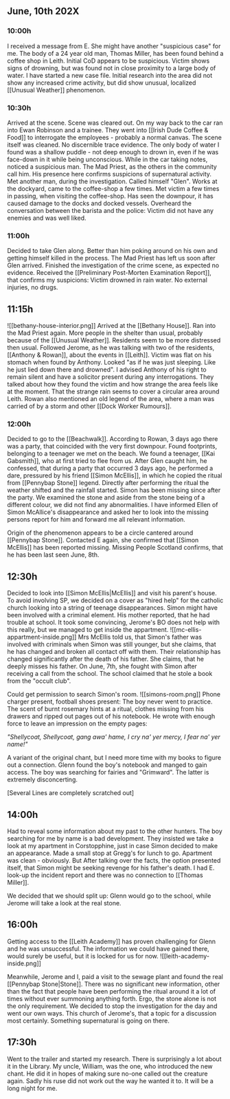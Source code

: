 ## June, 10th 202X
### 10:00h
I received a message from E. She might have another "suspicious case" for me. The body of a 24 year old man, Thomas Miller, has been found behind a coffee shop in Leith. Initial CoD appears to be suspicious. Victim shows signs of drowning, but was found not in close proximity to a large body of water.
I have started a new case file. Initial research into the area did not show any increased crime activity, but did show unusual, localized [[Unusual Weather]] phenomenon.
### 10:30h
Arrived at the scene. Scene was cleared out. On my way back to the car ran into Ewan Robinson and a trainee. They went into [[Irish Dude Coffee & Food]] to interrogate the employees - probably a normal canvas. 
The scene itself was cleaned. No discernible trace evidence. The only body of water I found was a shallow puddle - not deep enough to drown in, even if he was face-down in it while being unconscious.
While in the car taking notes, noticed a suspicious man. The Mad Priest, as the others in the community call him. His presence here confirms suspicions of supernatural activity. 
Met another man, during the investigation. Called himself "Glen".
Works at the dockyard, came to the coffee-shop a few times. Met victim a few times in passing, when visiting the coffee-shop. Has seen the downpour, it has caused damage to the docks and docked vessels.
Overheard the conversation between the barista and the police: Victim did not have any enemies and was well liked.
### 11:00h
Decided to take Glen along. Better than him poking around on his own and getting himself killed in the process. The Mad Priest has left us soon after Glen arrived.
Finished the investigation of the crime scene, as expected no evidence. Received the [[Preliminary Post-Morten Examination Report]], that confirms my suspicions: Victim drowned in rain water. No external injuries, no drugs.

## 11:15h
![[bethany-house-interior.png]]
Arrived at the [[Bethany House]]. Ran into the Mad Priest again. More people in the shelter than usual, probably because of the [[Unusual Weather]]. Residents seem to be more distressed then usual. Followed Jerome, as he was talking with two of the residents, [[Anthony & Rowan]], about the events in [[Leith]]. Victim was flat on his stomach when found by Anthony. Looked "as if he was just sleeping. Like he just lied down there and drowned". I advised Anthony of his right to remain silent and have a solicitor present during any interrogations. They talked about how they found the victim and how strange the area feels like at the moment. That the strange rain seems to cover a circular area around Leith. Rowan also mentioned an old legend of the area, where a man was carried of by a storm and other [[Dock Worker Rumours]].

### 12:00h
Decided to go to the [[Beachwalk]]. According to Rowan, 3 days ago there was a party, that coincided with the very first downpour. Found footprints, belonging to a teenager we met on the beach. We found a teenager, [[Kai Gabsmith]], who at first tried to flee from us. After Glen caught him, he confessed, that during a party that occurred 3 days ago, he performed a dare, pressured by his friend [[Simon McEllis]], in which  he copied the ritual from [[Pennybap Stone]] legend. Directly after performing the ritual the weather shifted and the rainfall started. Simon has been missing since after the party. We examined the stone and aside from the stone being of a different colour, we did not find any abnormalities.
I have informed Ellen of Simon McAllice's disappearance and asked her to look into the missing persons report for him and forward me all relevant information.

Origin of the phenomenon appears to be a circle cantered around [[Pennybap Stone]].
Contacted E again, she confirmed that [[Simon McEllis]] has been reported missing. Missing People Scotland confirms, that he has been last seen June, 8th.

## 12:30h
Decided to look into [[Simon McEllis|McEllis]] and visit his parent's house. To avoid involving SP, we decided on a cover as "hired help" for the catholic church looking into a string of teenage disappearances. Simon might have been involved with a criminal element. His mother reported, that he had trouble at school.
It took some convincing, Jerome's BO does not help with this really, but we managed to get inside the appartment.
![[mc-ellis-appartment-inside.png]]
Mrs McEllis told us, that Simon's father was involved with criminals when Simon was still younger, but she claims, that he has changed and broken all contact off with them. Their relationship has changed significantly after the death of his father. She claims, that he deeply misses his father. On June, 7th, she fought with Simon after receiving a call from the school. The school claimed that he stole a book from the "occult club".

Could get permission to search Simon's room.
![[simons-room.png]]
Phone charger present, football shoes present: The boy never went to practice. The scent of burnt rosemary hints at a ritual, clothes missing from his drawers and ripped out pages out of his notebook. He wrote with enough force to leave an impression on the empty pages:

*"Shellycoat, Shellycoat, gang awa' hame, I cry na' yer mercy, I fear na' yer name!"*

A variant of the original chant, but I need more time with my books to figure out a connection. Glenn found the boy's notebook and manged to gain access. The boy was searching for fairies and "Grimward". The latter is extremely disconcerting.

[Several Lines are completely scratched out]

## 14:00h
Had to reveal some information about my past to the other hunters. The boy searching for me by name is a bad development. They insisted we take a look at my apartment in Corstopphine, just in case Simon decided to make an appearance.
Made a small stop at Gregg's for lunch to go. Apartment was clean - obviously. But After talking over the facts, the option presented itself, that Simon might be seeking revenge for his father's death. I had E. look-up the incident report and there was no connection to [[Thomas Miller]].

We decided that we should split up: Glenn would go to the school, while Jerome will take a look at the real stone.

## 16:00h
Getting access to the [[Leith Academy]] has proven challenging for Glenn and he was unsuccessful. The information we could have gained there, would surely be useful, but it is locked for us for now.
![[leith-academy-inside.png]]

Meanwhile, Jerome and I, paid a visit to the sewage plant and found the real [[Pennybap Stone|Stone]]. There was no significant new information, other than the fact that people have been performing the ritual around it a lot of times without ever summoning anything forth. Ergo, the stone alone is not the only requirement. We decided to stop the investigation for the day and went our own ways.
This church of Jerome's, that a topic for a discussion most certainly. Something supernatural is going on there.

## 17:30h
Went to the trailer and started my research. There is surprisingly a lot about it in the Library. My uncle, William, was the one, who introduced the new chant. He did it in hopes of making sure no-one called out the creature again. Sadly his ruse did not work out the way he wanted it to.
It will be a long night for me.